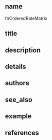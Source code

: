 ## name
fnOrderedRateMatrix
## title
## description
## details
## authors
## see_also
## example
## references
